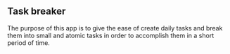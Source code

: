 ## Task breaker

The purpose of this app is to give the ease of create daily tasks and break them 
into small and atomic tasks in order to accomplish them in a short period of time.


